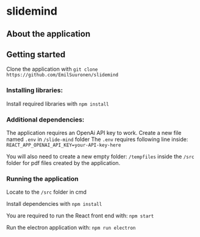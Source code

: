 # slidemind

## About the application



## Getting started

Clone the application with ```git clone https://github.com/EmilSuuronen/slidemind```

### Installing libraries: 
Install required libraries with ```npm install```

### Additional dependencies: 

The application requires an OpenAi API key to work.
Create a new file named ```.env``` in ```/slide-mind``` folder
The ```.env``` requires following line inside: 
```REACT_APP_OPENAI_API_KEY=your-API-key-here```

You will also need to create a new empty folder: ```/tempfiles``` inside the ```/src``` folder for pdf files created by the application.

### Running the application

Locate to the ```/src``` folder in cmd

Install dependencies with
```npm install```

You are required to run the React front end with:
```npm start```

Run the electron application with:
```npm run electron```
